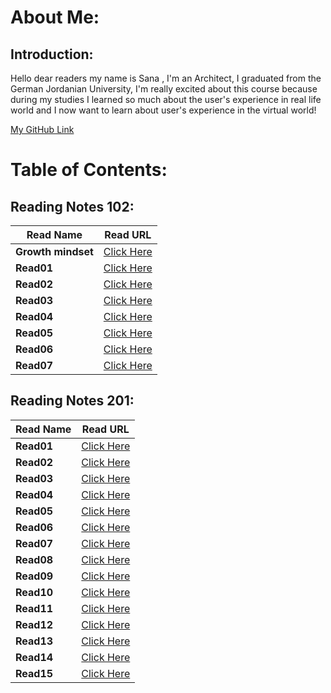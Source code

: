 # About Me:

## Introduction:

Hello dear readers my name is Sana ,
I'm an Architect, I graduated from the German Jordanian University, I'm really excited about this course because during my studies I learned so much about the user's experience in real life world and I now want to learn about user's experience in the virtual world!

[My GitHub Link ](https://github.com/SanaIshaqat)



# Table of Contents:

## Reading Notes 102:

Read Name | Read URL
------------ | -------------
**Growth mindset** | [Click Here](https://sanaishaqat.github.io/Reading-Notes/GrowthMindset)
**Read01** | [Click Here](https://sanaishaqat.github.io/Reading-Notes/Read01)
**Read02** | [Click Here](https://sanaishaqat.github.io/Reading-Notes/Read02)
**Read03** | [Click Here](https://sanaishaqat.github.io/Reading-Notes/Read03)
**Read04** | [Click Here](https://sanaishaqat.github.io/Reading-Notes/Read04)
**Read05** | [Click Here](https://sanaishaqat.github.io/Reading-Notes/Read05)
**Read06** | [Click Here](https://sanaishaqat.github.io/Reading-Notes/Read06)
**Read07** | [Click Here](https://sanaishaqat.github.io/Reading-Notes/Read07)

## Reading Notes 201:

Read Name | Read URL
------------ | -------------
**Read01** | [Click Here](https://sanaishaqat.github.io/Reading-Notes/Class01)
**Read02** | [Click Here](https://sanaishaqat.github.io/Reading-Notes/Class02)
**Read03** | [Click Here](https://sanaishaqat.github.io/Reading-Notes/Class03)
**Read04** | [Click Here](https://sanaishaqat.github.io/Reading-Notes/Class04)
**Read05** | [Click Here](https://sanaishaqat.github.io/Reading-Notes/Class05)
**Read06** | [Click Here](https://sanaishaqat.github.io/Reading-Notes/Class06)
**Read07** | [Click Here]()
**Read08** | [Click Here]()
**Read09** | [Click Here]()
**Read10** | [Click Here]()
**Read11** | [Click Here]()
**Read12** | [Click Here]()
**Read13** | [Click Here]()
**Read14** | [Click Here]()
**Read15** | [Click Here]()